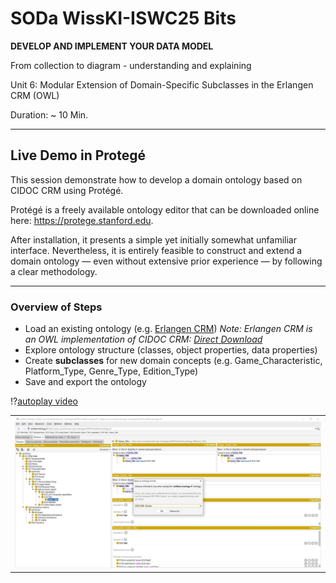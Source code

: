 <!--
*titel:
*author:in/urheber:in: 
orcid: 
email: SODa@sammlungen.io
*lizenz: cc by
lizenzlink: https://creativecommons.org/
*persistenter OER link: 
language: 
version:  v1
beschreibung: 
format: SODa WissKI How-to-Tutorial
modultitel: 
modul: Unit 1
einheitstitel: Welcome and warm-up 
eiheit: Einheit 1
lernziel: 

baustein:
zielgruppe: https://zenodo.org/records/15574575
gestaltungsprinzip: 
keywords: ???
erstellungsdatum: 

technische metadaten:
medientyp: text
dateiformat: .md
dauer: 
größe:
software: Web

icon: https://github.com/chastik/Beratung_Dateityp_Bild/refs/heads/main/resources/SODa-Logo_full.svg

link: https://raw.githubusercontent.com/chastik/WissKI/refs/heads/main/soda.css

-->

# SODa WissKI-ISWC25 Bits

**DEVELOP AND IMPLEMENT YOUR DATA MODEL**

From collection to diagram - understanding and explaining

Unit 6: Modular Extension of Domain-Specific Subclasses in the Erlangen CRM (OWL)

Duration: ~ 10 Min.

---

##  Live Demo in Protegé

This session demonstrate how to develop a domain ontology based on CIDOC CRM using Protégé.

Protégé is a freely available ontology editor that can be downloaded online here: https://protege.stanford.edu. 

After installation, it presents a simple yet initially somewhat unfamiliar interface. Nevertheless, it is entirely feasible to construct and extend a domain ontology — even without extensive prior experience — by following a clear methodology.

---

### Overview of Steps

* Load an existing ontology (e.g. [Erlangen CRM](https://erlangen-crm.org)) *Note: Erlangen CRM is an OWL implementation of CIDOC CRM: [Direct Download](https://erlangen-crm.org/ontology/ecrm/ecrm_240307.owl)*
* Explore ontology structure (classes, object properties, data properties)
* Create **subclasses** for new domain concepts (e.g. Game_Characteristic, Platform_Type, Genre_Type, Edition_Type)
* Save and export the ontology 


!?[autoplay video](../assets/Short_Protege_Intro.mp4)

<table>
  <tr>
    <td><img src="../assets/save_domain.JPG" alt="Protege" width="100%"></td>
  </tr>
</table>











